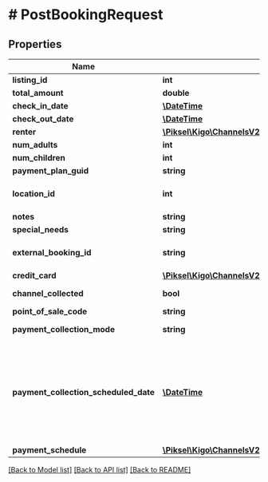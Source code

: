 # # PostBookingRequest

## Properties

Name | Type | Description | Notes
------------ | ------------- | ------------- | -------------
**listing_id** | **int** | Listing ID |
**total_amount** | **double** | Total Amount |
**check_in_date** | [**\DateTime**](\DateTime.md) | Check In Date |
**check_out_date** | [**\DateTime**](\DateTime.md) | Check Out Date |
**renter** | [**\Piksel\Kigo\ChannelsV2\Model\PostPersonRequest**](PostPersonRequest.md) |  |
**num_adults** | **int** | Number of Adults |
**num_children** | **int** | Number of Children | [optional]
**payment_plan_guid** | **string** | Payment Plan Guid | [optional]
**location_id** | **int** | Location ID. If passed, the system will be forced to use this. | [optional]
**notes** | **string** | Notes | [optional]
**special_needs** | **string** | Special Needs | [optional]
**external_booking_id** | **string** | External identifier set by the Channel (KVRS AltID) | [optional]
**credit_card** | [**\Piksel\Kigo\ChannelsV2\Model\CreditCard**](CreditCard.md) |  | [optional]
**channel_collected** | **bool** | Tells if the channel will process the payments | [optional]
**point_of_sale_code** | **string** | Point of Sale (code) | [optional]
**payment_collection_mode** | **string** | Defines how the booking will be paid | [optional]
**payment_collection_scheduled_date** | [**\DateTime**](\DateTime.md) | If PaymentCollectionMode is VirtualCC then the money will be released on this date.  So we have to schedule the transaction to this date or fall back to the payment plan if it&#39;s not provided. | [optional]
**payment_schedule** | [**\Piksel\Kigo\ChannelsV2\Model\PaymentScheduleRequest**](PaymentScheduleRequest.md) |  | [optional]

[[Back to Model list]](../../README.md#models) [[Back to API list]](../../README.md#endpoints) [[Back to README]](../../README.md)
